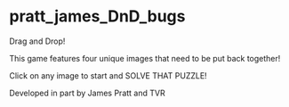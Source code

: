 # pratt_james_DnD_bugs

Drag and Drop!

This game features four unique images that need to be
put back together!

Click on any image to start and SOLVE THAT PUZZLE!

Developed in part by James Pratt and TVR
